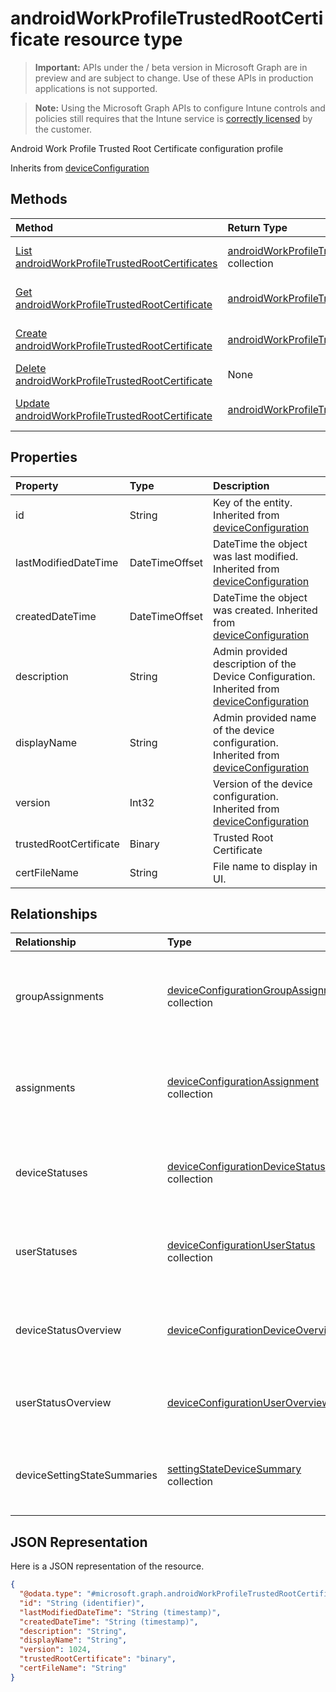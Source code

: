 ﻿# androidWorkProfileTrustedRootCertificate resource type

> **Important:** APIs under the / beta version in Microsoft Graph are in preview and are subject to change. Use of these APIs in production applications is not supported.

> **Note:** Using the Microsoft Graph APIs to configure Intune controls and policies still requires that the Intune service is [correctly licensed](https://go.microsoft.com/fwlink/?linkid=839381) by the customer.

Android Work Profile Trusted Root Certificate configuration profile

Inherits from [deviceConfiguration](../resources/intune_deviceconfig_deviceconfiguration.md)

## Methods
|Method|Return Type|Description|
|:---|:---|:---|
|[List androidWorkProfileTrustedRootCertificates](../api/intune_deviceconfig_androidworkprofiletrustedrootcertificate_list.md)|[androidWorkProfileTrustedRootCertificate](../resources/intune_deviceconfig_androidworkprofiletrustedrootcertificate.md) collection|List properties and relationships of the [androidWorkProfileTrustedRootCertificate](../resources/intune_deviceconfig_androidworkprofiletrustedrootcertificate.md) objects.|
|[Get androidWorkProfileTrustedRootCertificate](../api/intune_deviceconfig_androidworkprofiletrustedrootcertificate_get.md)|[androidWorkProfileTrustedRootCertificate](../resources/intune_deviceconfig_androidworkprofiletrustedrootcertificate.md)|Read properties and relationships of the [androidWorkProfileTrustedRootCertificate](../resources/intune_deviceconfig_androidworkprofiletrustedrootcertificate.md) object.|
|[Create androidWorkProfileTrustedRootCertificate](../api/intune_deviceconfig_androidworkprofiletrustedrootcertificate_create.md)|[androidWorkProfileTrustedRootCertificate](../resources/intune_deviceconfig_androidworkprofiletrustedrootcertificate.md)|Create a new [androidWorkProfileTrustedRootCertificate](../resources/intune_deviceconfig_androidworkprofiletrustedrootcertificate.md) object.|
|[Delete androidWorkProfileTrustedRootCertificate](../api/intune_deviceconfig_androidworkprofiletrustedrootcertificate_delete.md)|None|Deletes a [androidWorkProfileTrustedRootCertificate](../resources/intune_deviceconfig_androidworkprofiletrustedrootcertificate.md).|
|[Update androidWorkProfileTrustedRootCertificate](../api/intune_deviceconfig_androidworkprofiletrustedrootcertificate_update.md)|[androidWorkProfileTrustedRootCertificate](../resources/intune_deviceconfig_androidworkprofiletrustedrootcertificate.md)|Update the properties of a [androidWorkProfileTrustedRootCertificate](../resources/intune_deviceconfig_androidworkprofiletrustedrootcertificate.md) object.|

## Properties
|Property|Type|Description|
|:---|:---|:---|
|id|String|Key of the entity. Inherited from [deviceConfiguration](../resources/intune_deviceconfig_deviceconfiguration.md)|
|lastModifiedDateTime|DateTimeOffset|DateTime the object was last modified. Inherited from [deviceConfiguration](../resources/intune_deviceconfig_deviceconfiguration.md)|
|createdDateTime|DateTimeOffset|DateTime the object was created. Inherited from [deviceConfiguration](../resources/intune_deviceconfig_deviceconfiguration.md)|
|description|String|Admin provided description of the Device Configuration. Inherited from [deviceConfiguration](../resources/intune_deviceconfig_deviceconfiguration.md)|
|displayName|String|Admin provided name of the device configuration. Inherited from [deviceConfiguration](../resources/intune_deviceconfig_deviceconfiguration.md)|
|version|Int32|Version of the device configuration. Inherited from [deviceConfiguration](../resources/intune_deviceconfig_deviceconfiguration.md)|
|trustedRootCertificate|Binary|Trusted Root Certificate|
|certFileName|String|File name to display in UI.|

## Relationships
|Relationship|Type|Description|
|:---|:---|:---|
|groupAssignments|[deviceConfigurationGroupAssignment](../resources/intune_deviceconfig_deviceconfigurationgroupassignment.md) collection|The list of group assignments for the device configuration profile. Inherited from [deviceConfiguration](../resources/intune_deviceconfig_deviceconfiguration.md)|
|assignments|[deviceConfigurationAssignment](../resources/intune_deviceconfig_deviceconfigurationassignment.md) collection|The list of assignments for the device configuration profile. Inherited from [deviceConfiguration](../resources/intune_deviceconfig_deviceconfiguration.md)|
|deviceStatuses|[deviceConfigurationDeviceStatus](../resources/intune_deviceconfig_deviceconfigurationdevicestatus.md) collection|Device configuration installation status by device. Inherited from [deviceConfiguration](../resources/intune_deviceconfig_deviceconfiguration.md)|
|userStatuses|[deviceConfigurationUserStatus](../resources/intune_deviceconfig_deviceconfigurationuserstatus.md) collection|Device configuration installation stauts by user. Inherited from [deviceConfiguration](../resources/intune_deviceconfig_deviceconfiguration.md)|
|deviceStatusOverview|[deviceConfigurationDeviceOverview](../resources/intune_deviceconfig_deviceconfigurationdeviceoverview.md)|Device Configuration devices status overview Inherited from [deviceConfiguration](../resources/intune_deviceconfig_deviceconfiguration.md)|
|userStatusOverview|[deviceConfigurationUserOverview](../resources/intune_deviceconfig_deviceconfigurationuseroverview.md)|Device Configuration users status overview Inherited from [deviceConfiguration](../resources/intune_deviceconfig_deviceconfiguration.md)|
|deviceSettingStateSummaries|[settingStateDeviceSummary](../resources/intune_deviceconfig_settingstatedevicesummary.md) collection|Device Configuration Setting State Device Summary Inherited from [deviceConfiguration](../resources/intune_deviceconfig_deviceconfiguration.md)|

## JSON Representation
Here is a JSON representation of the resource.
<!-- {
  "blockType": "resource",
  "keyProperty": "id",
  "@odata.type": "microsoft.graph.androidWorkProfileTrustedRootCertificate"
}
-->
``` json
{
  "@odata.type": "#microsoft.graph.androidWorkProfileTrustedRootCertificate",
  "id": "String (identifier)",
  "lastModifiedDateTime": "String (timestamp)",
  "createdDateTime": "String (timestamp)",
  "description": "String",
  "displayName": "String",
  "version": 1024,
  "trustedRootCertificate": "binary",
  "certFileName": "String"
}
```



